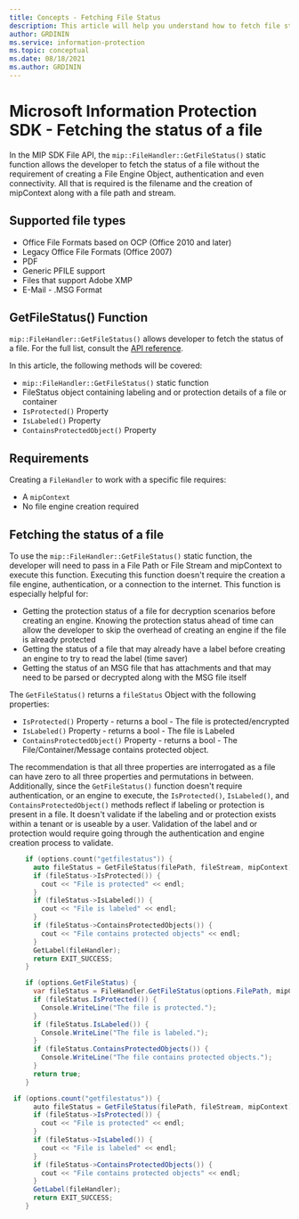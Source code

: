 ```yaml
---
title: Concepts - Fetching File Status
description: This article will help you understand how to fetch file status using the `mip::FileHandler::GetFileStatus()` API
author: GRDININ
ms.service: information-protection
ms.topic: conceptual
ms.date: 08/18/2021
ms.author: GRDININ
---
```

# Microsoft Information Protection SDK - Fetching the status of a file

In the MIP SDK File API, the `mip::FileHandler::GetFileStatus()` static function allows the developer to fetch the status of a file without the requirement of creating a File Engine Object, authentication and even connectivity.
All that is required is the filename and the creation of mipContext along with a file path and stream.

## Supported file types

- Office File Formats based on OCP (Office 2010 and later)
- Legacy Office File Formats (Office 2007)
- PDF
- Generic PFILE support
- Files that support Adobe XMP
- E-Mail - .MSG Format

## GetFileStatus() Function

`mip::FileHandler::GetFileStatus()` allows developer to fetch the status of a file. For the full list, consult the [API reference](reference/class_mip_filestatus.md).

In this article, the following methods will be covered:

- `mip::FileHandler::GetFileStatus()` static function
- FileStatus object containing labeling and or protection details of a file or container
- `IsProtected()` Property
- `IsLabeled()` Property
- `ContainsProtectedObject()` Property

## Requirements

Creating a `FileHandler` to work with a specific file requires:

- A `mipContext`
- No file engine creation required

## Fetching the status of a file

To use the `mip::FileHandler::GetFileStatus()` static function, the developer will need to pass in a File Path or File Stream and mipContext
to execute this function. Executing this function doesn't require the creation a file engine, authentication, or a connection to the internet.
This function is especially helpful for:

- Getting the protection status of a file for decryption scenarios before creating an engine. Knowing the protection status ahead of time can allow the developer to skip the overhead of creating an engine if the file is already protected
- Getting the status of a file that may already have a label before creating an engine to try to read the label (time saver)
- Getting the status of an MSG file that has attachments and that may need to be parsed or decrypted along with the MSG file itself

The `GetFileStatus()` returns a `fileStatus` Object with the following properties:

- `IsProtected()` Property - returns a bool - The file is protected/encrypted
- `IsLabeled()` Property - returns a bool - The file is Labeled
- `ContainsProtectedObject()` Property - returns a bool - The File/Container/Message contains protected object.

The recommendation is that all three properties are interrogated as a file can have zero to all three properties and permutations in between.
Additionally, since the `GetFileStatus()` function doesn't require authentication, or an engine to execute, the `IsProtected()`, `IsLabeled()`, and `ContainsProtectedObject()` methods reflect if labeling or protection is present in a file. It doesn't validate if the labeling and or protection exists within a tenant or is useable by a user. Validation of the label and or protection would require going through the authentication and engine creation process to validate.

```cpp
    if (options.count("getfilestatus")) {
      auto fileStatus = GetFileStatus(filePath, fileStream, mipContext);
      if (fileStatus->IsProtected()) {
        cout << "File is protected" << endl;
      } 
      if (fileStatus->IsLabeled()) {
        cout << "File is labeled" << endl;
      } 
      if (fileStatus->ContainsProtectedObjects()) {
        cout << "File contains protected objects" << endl;
      }    
      GetLabel(fileHandler);
      return EXIT_SUCCESS;
    }
```

```csharp
    if (options.GetFileStatus) {
      var fileStatus = FileHandler.GetFileStatus(options.FilePath, mipContext);
      if (fileStatus.IsProtected()) {
        Console.WriteLine("The file is protected.");
      }
      if (fileStatus.IsLabeled()) {
        Console.WriteLine("The file is labeled.");
      }
      if (fileStatus.ContainsProtectedObjects()) {
        Console.WriteLine("The file contains protected objects.");
      }
      return true;
    }
```

```java
 if (options.count("getfilestatus")) {
      auto fileStatus = GetFileStatus(filePath, fileStream, mipContext);
      if (fileStatus->IsProtected()) {
        cout << "File is protected" << endl;
      } 
      if (fileStatus->IsLabeled()) {
        cout << "File is labeled" << endl;
      } 
      if (fileStatus->ContainsProtectedObjects()) {
        cout << "File contains protected objects" << endl;
      }    
      GetLabel(fileHandler);
      return EXIT_SUCCESS;
    }
```
